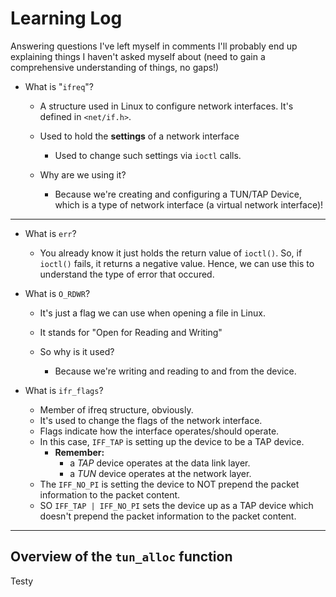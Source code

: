 # Learning Log
Answering questions I've left myself in comments
I'll probably end up explaining things I haven't asked myself about (need to
gain a comprehensive understanding of things, no gaps!)

- What is "```ifreq```"?
    - A structure used in Linux to configure network interfaces.
      It's defined in ```<net/if.h>```.
    - Used to hold the **settings** of a network interface
        - Used to change such settings via ```ioctl``` calls.
    
    - Why are we using it?
        - Because we're creating and configuring a TUN/TAP Device, which
          is a type of network interface (a virtual network interface)!

---

- What is ```err```?
    - You already know it just holds the return value of ```ioctl()```.
    So, if ```ioctl()``` fails, it returns a negative value. Hence,
    we can use this to understand the type of error that occured.

- What is `O_RDWR`?
    - It's just a flag we can use when opening a file in Linux.
    - It stands for "Open for Reading and Writing"
    
    - So why is it used?
      - Because we're writing and reading to and from the device.

- What is `ifr_flags`?
  - Member of ifreq structure, obviously.
  - It's used to change the flags of the network interface.
  - Flags indicate how the interface operates/should operate.
  - In this case, `IFF_TAP` is setting up the device to be a TAP device.
    - **Remember:**
      - a *TAP* device operates at the data link layer.
      - a *TUN* device operates at the network layer.
  - The `IFF_NO_PI` is setting the device to NOT prepend the packet information
    to the packet content.
  - SO `IFF_TAP | IFF_NO_PI` sets the device up as a TAP device which doesn't
    prepend the packet information to the packet content.

---

## Overview of the `tun_alloc` function
Testy